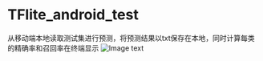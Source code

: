 # TFlite_android_test
从移动端本地读取测试集进行预测，将预测结果以txt保存在本地，同时计算每类的精确率和召回率在终端显示
![Image text](https://github.com/GeekLee95/TFlite_android_test/blob/master/img/test.jpeg)
